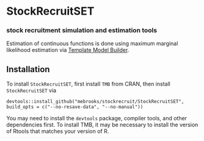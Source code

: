 # StockRecruitSET
###  stock recruitment simulation and estimation tools

Estimation of continuous functions is done using maximum marginal likelihood estimation via [Template Model Builder](https://github.com/kaskr/adcomp).

## Installation

To install `StockRecruitSET`, first install `TMB` from CRAN, then install `StockRecruitSET` via
```
devtools::install_github("mebrooks/stockrecruit/StockRecruitSET", build_opts = c("--no-resave-data", "--no-manual"))
```
You may need to install the `devtools` package, compiler tools, and other dependencies first. To install TMB, it may be necessary to install the version of Rtools that matches your version of R.
